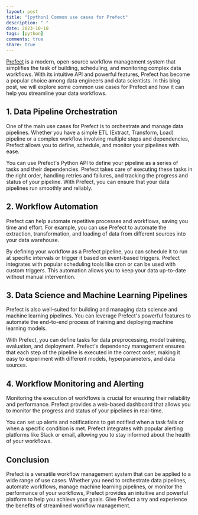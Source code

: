```yaml
---
layout: post
title: "[python] Common use cases for Prefect"
description: " "
date: 2023-10-18
tags: [python]
comments: true
share: true
---
```


[Prefect](https://www.prefect.io/) is a modern, open-source workflow management system that simplifies the task of building, scheduling, and monitoring complex data workflows. With its intuitive API and powerful features, Prefect has become a popular choice among data engineers and data scientists. In this blog post, we will explore some common use cases for Prefect and how it can help you streamline your data workflows.


## 1. Data Pipeline Orchestration

One of the main use cases for Prefect is to orchestrate and manage data pipelines. Whether you have a simple ETL (Extract, Transform, Load) pipeline or a complex workflow involving multiple steps and dependencies, Prefect allows you to define, schedule, and monitor your pipelines with ease. 

You can use Prefect's Python API to define your pipeline as a series of tasks and their dependencies. Prefect takes care of executing these tasks in the right order, handling retries and failures, and tracking the progress and status of your pipeline. With Prefect, you can ensure that your data pipelines run smoothly and reliably.


## 2. Workflow Automation

Prefect can help automate repetitive processes and workflows, saving you time and effort. For example, you can use Prefect to automate the extraction, transformation, and loading of data from different sources into your data warehouse. 

By defining your workflow as a Prefect pipeline, you can schedule it to run at specific intervals or trigger it based on event-based triggers. Prefect integrates with popular scheduling tools like cron or can be used with custom triggers. This automation allows you to keep your data up-to-date without manual intervention.


## 3. Data Science and Machine Learning Pipelines

Prefect is also well-suited for building and managing data science and machine learning pipelines. You can leverage Prefect's powerful features to automate the end-to-end process of training and deploying machine learning models.

With Prefect, you can define tasks for data preprocessing, model training, evaluation, and deployment. Prefect's dependency management ensures that each step of the pipeline is executed in the correct order, making it easy to experiment with different models, hyperparameters, and data sources.


## 4. Workflow Monitoring and Alerting

Monitoring the execution of workflows is crucial for ensuring their reliability and performance. Prefect provides a web-based dashboard that allows you to monitor the progress and status of your pipelines in real-time.

You can set up alerts and notifications to get notified when a task fails or when a specific condition is met. Prefect integrates with popular alerting platforms like Slack or email, allowing you to stay informed about the health of your workflows.


## Conclusion

Prefect is a versatile workflow management system that can be applied to a wide range of use cases. Whether you need to orchestrate data pipelines, automate workflows, manage machine learning pipelines, or monitor the performance of your workflows, Prefect provides an intuitive and powerful platform to help you achieve your goals. Give Prefect a try and experience the benefits of streamlined workflow management.